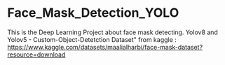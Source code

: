 # Face_Mask_Detection_YOLO


This is the Deep Learning Project about face mask detecting.
Yolov8 and Yolov5 - Custom-Object-Detetction
Dataset" from kaggle : https://www.kaggle.com/datasets/maalialharbi/face-mask-dataset?resource=download
